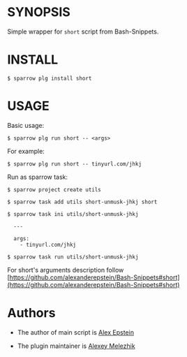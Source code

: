 # SYNOPSIS

Simple wrapper for `short` script from Bash-Snippets.


# INSTALL

    $ sparrow plg install short

# USAGE

Basic usage:

    $ sparrow plg run short -- <args>

For example:

    $ sparrow plg run short -- tinyurl.com/jhkj

Run as sparrow task:

    $ sparrow project create utils

    $ sparrow task add utils short-unmusk-jhkj short

    $ sparrow task ini utils/short-unmusk-jhkj

      ---

      args:
        - tinyurl.com/jhkj

    $ sparrow task run utils/short-unmusk-jhkj

For short's arguments description follow [https://github.com/alexanderepstein/Bash-Snippets#short](https://github.com/alexanderepstein/Bash-Snippets#short)

# Authors

* The author of main script is [Alex Epstein](https://github.com/alexanderepstein)

* The plugin maintainer is [Alexey Melezhik](https://github.com/melezhik/)



